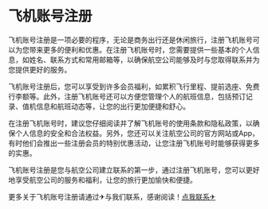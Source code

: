 # 飞机账号注册

飞机账号注册是一项必要的程序，无论是商务出行还是休闲旅行，注册飞机账号可以为您带来更多的便利和优惠。在注册飞机账号时，您需要提供一些基本的个人信息，如姓名、联系方式和常用邮箱等，以确保航空公司能够及时与您取得联系并为您提供更好的服务。

飞机账号注册后，您可以享受到许多会员福利，如累积飞行里程、提前选座、免费行李额等。此外，注册飞机账号还可以方便您管理个人的航班信息，包括预订记录、值机信息和航班动态等，让您的出行更加便捷和舒心。

在注册飞机账号时，建议您仔细阅读并了解飞机账号的使用条款和隐私政策，以确保个人信息的安全和合法权益。另外，您还可以关注航空公司的官方网站或App，有时他们会推出一些注册会员的特别优惠活动，让您注册飞机账号时能够获得更多的实惠。

飞机账号注册是您与航空公司建立联系的第一步，通过注册飞机账号，您可以更好地享受航空公司的服务和福利，让您的旅行更加愉快和便捷。

更多关于飞机账号注册请通过✈与我们联系，感谢阅读！[点我联系✈](https://gm.G208.com)